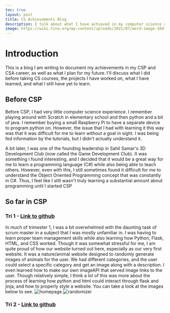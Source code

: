 ```yaml
---
toc: true
layout: post
title: CS Achievements Blog
description: I talk about what I have achieved in my computer science career and what I hope for in my future.
image: https://wiki.tino.org/wp-content/uploads/2021/07/word-image-1047.png
---
```


# Introduction

This is a blog I am writing to document my achievements in my CSP and CSA career, as well as what I plan for my future. I'll discuss what I did before taking CS courses, the projects I have worked on, what I have learned, and what I still have yet to learn.

## Before CSP

Before CSP, I had very little computer science experience. I remember playing around with Scratch in elementary school and then python and a bit of java. I remember buying a small Raspberry Pi to have a separate device to program python on. However, the issue that I had with learning it this way was that it was difficult for me to learn without a goal in sight. I was being fed information by the tutorials, but I didn't actually understand it.

A bit later, I was one of the founding leadership in Sahil Samar's 3D Development Club (now called the Game Development Club). It was something I found interesting, and I decided that it would be a great way for me to learn a programming language (C#) while also being able to teach others. However, even with this, I still sometimes found it difficult for me to understand the Object Oriented Programming concept that was constantly in C#. Thus, I feel like I still wasn't truly learning a substantial amount about programming until I started CSP

## So far in CSP

### Tri 1 - [Link to github](https://github.com/dtsivkovski/pmbytesproject#image-examples)

In much of trimester 1, I was a bit overwhelmed with the daunting task of scrum master in a subject that I was mostly unfamiliar in. I was having to learn proper team management skills while also learning how Python, Flask, HTML, and CSS worked. Though it was somewhat stressful for me, I am quite proud of how our website turned out here, especially as our very first website. It was a nature/animal website designed to randomly generate images of animals for the user. We had different categories, and the user could select a specific category and get an image along with a description. I even learned how to make our own imageAPI that served image links to the user. Though relatively simple, I think a lot of this was more about the process of learning how python and html could interact through flask and jinja, and how to properly style a website. You can take a look at the images below to see.
![homepage](https://camo.githubusercontent.com/9ab220ecd37b519d13ef493ba64367c5d032b832b47518cb6ee71c61b1fce858/68747470733a2f2f692e696d6775722e636f6d2f6b6248514a78522e706e67)
![randomizer](https://camo.githubusercontent.com/2ea964e44f9702f3434b47c1de13c5ce281567933d4f1015e8da1b042382fa25/68747470733a2f2f692e696d6775722e636f6d2f46376a7957336d2e706e67)

### Tri 2 - [Link to github]()